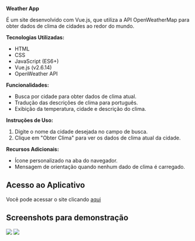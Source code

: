 **Weather App**

É um site desenvolvido com Vue.js, que utiliza a API OpenWeatherMap para obter dados de clima de cidades ao redor do mundo.

**Tecnologias Utilizadas:**
- HTML
- CSS
- JavaScript (ES6+)
- Vue.js (v2.6.14)
- OpenWeather API

**Funcionalidades:**
- Busca por cidade para obter dados de clima atual.
- Tradução das descrições de clima para português.
- Exibição da temperatura, cidade e descrição do clima.

**Instruções de Uso:**
1. Digite o nome da cidade desejada no campo de busca.
2. Clique em "Obter Clima" para ver os dados de clima atual da cidade.

**Recursos Adicionais:**
- Ícone personalizado na aba do navegador.
- Mensagem de orientação quando nenhum dado de clima é carregado.


## Acesso ao Aplicativo

Você pode acessar o site clicando [aqui](https://larissacoutinhoo.github.io/appweather-webII/) 

## Screenshots para demonstração

![](https://github.com/LarissaCoutinhoo/appweather-webII/blob/main/img/printtelainicial.png)
![](https://github.com/LarissaCoutinhoo/appweather-webII/blob/main/img/printbusca.png)

